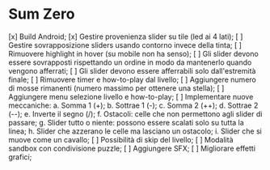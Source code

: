 # Sum Zero

[x] Build Android;
[x] Gestire provenienza slider su tile (led ai 4 lati);
[ ] Gestire sovrapposizione sliders usando contorno invece della tinta;
[ ] Rimuovere highlight in hover (su mobile non ha senso);
[ ] Gli slider devono essere sovrapposti rispettando un ordine in modo da mantenerlo quando vengono afferrati;
[ ] Gli slider devono essere afferrabili solo dall'estremità finale;
[ ] Rimuovere timer e how-to-play dal livello;
[ ] Aggiungere numero di mosse rimanenti (numero massimo per ottenere una stella);
[ ] Aggiungere menu selezione livello e how-to-play;
[ ] Implementare nuove meccaniche:
    a. Somma 1 (+);
    b. Sottrae 1 (-);
    c. Somma 2 (++);
    d. Sottrae 2 (--);
    e. Inverte il segno (/);
    f. Ostacoli: celle che non permettono agli slider di passare;
    g. Slider tutto o niente: possono essere scalati solo su tutta la linea;
    h. Slider che azzerano le celle ma lasciano un ostacolo;
    i. Slider che si muove come un cavallo;
[ ] Possibilità di skip del livello;
[ ] Modalità sandbox con condivisione puzzle;
[ ] Aggiungere SFX;
[ ] Migliorare effetti grafici;
